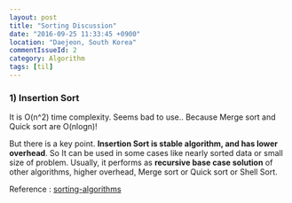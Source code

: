 ```yaml
---
layout: post
title: "Sorting Discussion"
date: "2016-09-25 11:33:45 +0900"
location: "Daejeon, South Korea"
commentIssueId: 2
category: Algorithm
tags: [til]
---
```


<h3>1) Insertion Sort</h3>

It is O(n^2) time complexity. Seems bad to use.. Because Merge sort and Quick sort are O(nlogn)!

But there is a key point. <b>Insertion Sort is stable algorithm, and has lower overhead</b>. So It can be used in some cases like nearly sorted data or small size of problem. Usually, it performs as <b>recursive base case solution</b> of other algorithms, higher overhead, Merge sort or Quick sort or Shell Sort.


Reference : [sorting-algorithms](https://www.toptal.com/developers/sorting-algorithms/insertion-sort)
